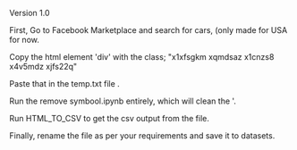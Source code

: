 Version 1.0  

First, Go to Facebook Marketplace and search for cars, (only made for USA for now.  

Copy the html element 'div' with the class; "x1xfsgkm xqmdsaz x1cnzs8 x4v5mdz xjfs22q"  

Paste that in the temp.txt file  .

Run the remove symbool.ipynb entirely, which will clean the '.  

Run HTML_TO_CSV to get the csv output from the file.  

Finally, rename the file as per your requirements and save it to datasets.  

